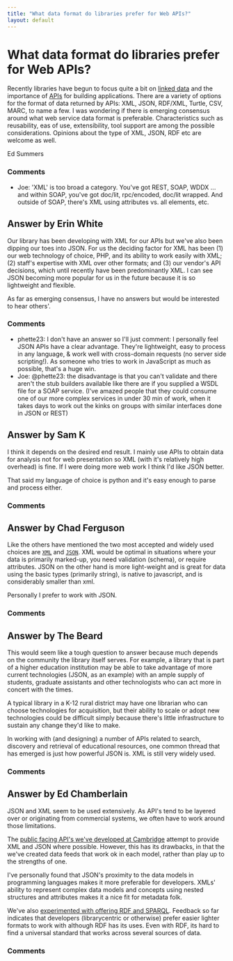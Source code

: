 ```yaml
---
title: "What data format do libraries prefer for Web APIs?"
layout: default
---
```

What data format do libraries prefer for Web APIs?
=====================
Recently libraries have begun to focus quite a bit on [linked
data](http://www.w3.org/2005/Incubator/lld/XGR-lld-20111025/) and the
importance of
[APIs](http://en.wikipedia.org/wiki/Application_programming_interface)
for building applications. There are a variety of options for the format
of data returned by APIs: XML, JSON, RDF/XML, Turtle, CSV, MARC, to name
a few. I was wondering if there is emerging consensus around what web
service data format is preferable. Characteristics such as reusability,
eas of use, extensibility, tool support are among the possible
considerations. Opinions about the type of XML, JSON, RDF etc are
welcome as well.

Ed Summers

### Comments ###
* Joe: 'XML' is too broad a category. You've got REST, SOAP, WDDX ... and
within SOAP, you've got doc/lit, rpc/encoded, doc/lit wrapped. And
outside of SOAP, there's XML using attributes vs. all elements, etc.


Answer by Erin White
----------------
Our library has been developing with XML for our APIs but we've also
been dipping our toes into JSON. For us the deciding factor for XML has
been (1) our web technology of choice, PHP, and its ability to work
easily with XML; (2) staff's expertise with XML over other formats; and
(3) our vendor's API decisions, which until recently have been
predominantly XML. I can see JSON becoming more popular for us in the
future because it is so lightweight and flexible.

As far as emerging consensus, I have no answers but would be interested
to hear others'.

### Comments ###
* phette23: I don't have an answer so I'll just comment: I personally feel JSON APIs
have a clear advantage. They're lightweight, easy to process in any
language, & work well with cross-domain requests (no server side
scripting!). As someone who tries to work in JavaScript as much as
possible, that's a huge win.
* Joe: @phette23: the disadvantage is that you can't validate and there aren't
the stub builders available like there are if you supplied a WSDL file
for a SOAP service. (I've amazed people that they could consume one of
our more complex services in under 30 min of work, when it takes days to
work out the kinks on groups with similar interfaces done in JSON or
REST)

Answer by Sam K
----------------
I think it depends on the desired end result. I mainly use APIs to
obtain data for analysis not for web presentation so XML (with it's
relatively high overhead) is fine. If I were doing more web work I think
I'd like JSON better.

That said my language of choice is python and it's easy enough to parse
and process either.

### Comments ###

Answer by Chad Ferguson
----------------
Like the others have mentioned the two most accepted and widely used
choices are [`XML`](http://en.wikipedia.org/wiki/XML) and
[`JSON`](http://en.wikipedia.org/wiki/JSON). XML would be optimal in
situations where your data is primarily marked-up, you need validation
(schema), or require attributes. JSON on the other hand is more
light-weight and is great for data using the basic types (primarily
string), is native to javascript, and is considerably smaller than xml.

Personally I prefer to work with JSON.

### Comments ###

Answer by The Beard
----------------
This would seem like a tough question to answer because much depends on
the community the library itself serves. For example, a library that is
part of a higher education institution may be able to take advantage of
more current technologies (JSON, as an example) with an ample supply of
students, graduate assistants and other technologists who can act more
in concert with the times.

A typical library in a K-12 rural district may have one librarian who
can choose technologies for acquisition, but their ability to scale or
adopt new technologies could be difficult simply because there's little
infrastructure to sustain any change they'd like to make.

In working with (and designing) a number of APIs related to search,
discovery and retrieval of educational resources, one common thread that
has emerged is just how powerful JSON is. XML is still very widely used.

### Comments ###

Answer by Ed Chamberlain
----------------
JSON and XML seem to be used extensively. As API's tend to be layered
over or originating from commercial systems, we often have to work
around those limitations.

The [public facing API's we've developed at
Cambridge](http://www.lib.cam.ac.uk/api/) attempt to provide XML and
JSON where possible. However, this has its drawbacks, in that the we've
created data feeds that work ok in each model, rather than play up to
the strengths of one.

I've personally found that JSON's proximity to the data models in
programming languages makes it more preferable for developers. XMLs'
ability to represent complex data models and concepts using nested
structures and attributes makes it a nice fit for metadata folk.

We've also [experimented with offering RDF and
SPARQL](http://data.lib.cam.ac.uk/). Feedback so far indicates that
developers (librarycentric or otherwise) prefer easier lighter formats
to work with although RDF has its uses. Even with RDF, its hard to find
a universal standard that works across several sources of data.

### Comments ###

